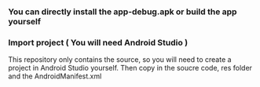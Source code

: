 ### You can directly install the app-debug.apk or build the app yourself

### Import project ( You will need Android Studio )
This repository only contains the source, so you will need to create a project in Android Studio yourself.
Then copy in the soucre code, res folder and the AndroidManifest.xml
